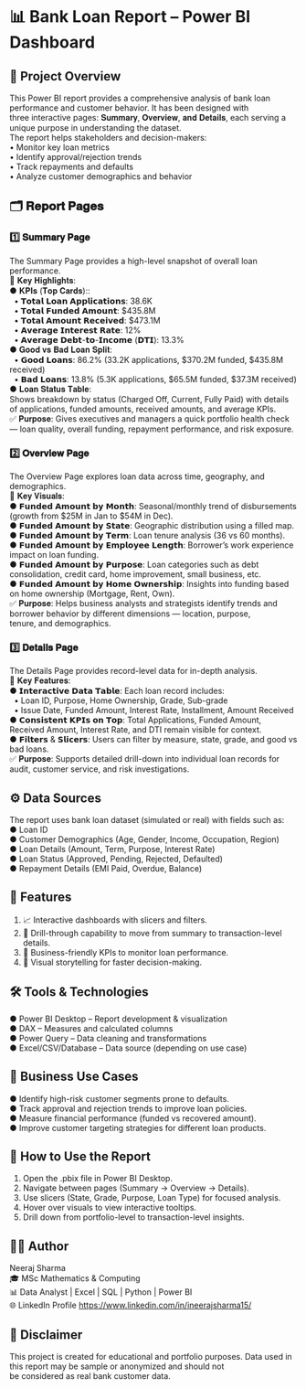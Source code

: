 # 📊 Bank Loan Report – Power BI Dashboard <br>
## 📌 Project Overview<br>
This Power BI report provides a comprehensive analysis of bank loan performance and customer behavior. It has been designed with <br>
three interactive pages: 𝐒𝐮𝐦𝐦𝐚𝐫𝐲, 𝐎𝐯𝐞𝐫𝐯𝐢𝐞𝐰, 𝐚𝐧𝐝 𝐃𝐞𝐭𝐚𝐢𝐥𝐬, each serving a unique purpose in understanding the dataset.<br>
The report helps stakeholders and decision-makers:<br>
• Monitor key loan metrics<br>
• Identify approval/rejection trends<br>
• Track repayments and defaults<br>
• Analyze customer demographics and behavior<br>

## 🗂 𝐑𝐞𝐩𝐨𝐫𝐭 𝐏𝐚𝐠𝐞𝐬<br>
### 1️⃣ 𝐒𝐮𝐦𝐦𝐚𝐫𝐲 𝐏𝐚𝐠𝐞<br>
The Summary Page provides a high-level snapshot of overall loan performance.<br>
🔹 𝐊𝐞𝐲 𝐇𝐢𝐠𝐡𝐥𝐢𝐠𝐡𝐭𝐬:<br>
 ● 𝐊𝐏𝐈𝐬 (𝐓𝐨𝐩 𝐂𝐚𝐫𝐝𝐬)::<br>
 &nbsp;  • 𝗧𝗼𝘁𝗮𝗹 𝗟𝗼𝗮𝗻 𝗔𝗽𝗽𝗹𝗶𝗰𝗮𝘁𝗶𝗼𝗻𝘀: 38.6K<br>
&nbsp;   • 𝗧𝗼𝘁𝗮𝗹 𝗙𝘂𝗻𝗱𝗲𝗱 𝗔𝗺𝗼𝘂𝗻𝘁: $435.8M<br>
&nbsp;   • 𝗧𝗼𝘁𝗮𝗹 𝗔𝗺𝗼𝘂𝗻𝘁 𝗥𝗲𝗰𝗲𝗶𝘃𝗲𝗱: $473.1M<br>
&nbsp;   • 𝗔𝘃𝗲𝗿𝗮𝗴𝗲 𝗜𝗻𝘁𝗲𝗿𝗲𝘀𝘁 𝗥𝗮𝘁𝗲: 12%<br>
&nbsp;   • 𝗔𝘃𝗲𝗿𝗮𝗴𝗲 𝗗𝗲𝗯𝘁-𝘁𝗼-𝗜𝗻𝗰𝗼𝗺𝗲 (𝗗𝗧𝗜): 13.3%<br>
 ● 𝐆𝐨𝐨𝐝 𝐯𝐬 𝐁𝐚𝐝 𝐋𝐨𝐚𝐧 𝐒𝐩𝐥𝐢𝐭:<br>
&nbsp;   • 𝗚𝗼𝗼𝗱 𝗟𝗼𝗮𝗻𝘀: 86.2% (33.2K applications, $370.2M funded, $435.8M received)<br>
&nbsp;   • 𝗕𝗮𝗱 𝗟𝗼𝗮𝗻𝘀: 13.8% (5.3K applications, $65.5M funded, $37.3M received)<br>
 ● 𝐋𝐨𝐚𝐧 𝐒𝐭𝐚𝐭𝐮𝐬 𝐓𝐚𝐛𝐥𝐞:<br>
   Shows breakdown by status (Charged Off, Current, Fully Paid) with details of applications, funded amounts, received amounts, and average KPIs.<br>
 ✅ 𝐏𝐮𝐫𝐩𝐨𝐬𝐞: Gives executives and managers a quick portfolio health check — loan quality, overall funding, repayment performance, and risk exposure.<br>

### 2️⃣ 𝐎𝐯𝐞𝐫𝐯𝐢𝐞𝐰 𝐏𝐚𝐠𝐞<br>
The Overview Page explores loan data across time, geography, and demographics.<br>
🔹 𝐊𝐞𝐲 𝐕𝐢𝐬𝐮𝐚𝐥𝐬:<br>
 ● 𝗙𝘂𝗻𝗱𝗲𝗱 𝗔𝗺𝗼𝘂𝗻𝘁 𝗯𝘆 𝗠𝗼𝗻𝘁𝗵: Seasonal/monthly trend of disbursements (growth from $25M in Jan to $54M in Dec).<br>
 ● 𝗙𝘂𝗻𝗱𝗲𝗱 𝗔𝗺𝗼𝘂𝗻𝘁 𝗯𝘆 𝗦𝘁𝗮𝘁𝗲: Geographic distribution using a filled map.<br>
 ● 𝗙𝘂𝗻𝗱𝗲𝗱 𝗔𝗺𝗼𝘂𝗻𝘁 𝗯𝘆 𝗧𝗲𝗿𝗺: Loan tenure analysis (36 vs 60 months).<br>
 ● 𝗙𝘂𝗻𝗱𝗲𝗱 𝗔𝗺𝗼𝘂𝗻𝘁 𝗯𝘆 𝗘𝗺𝗽𝗹𝗼𝘆𝗲𝗲 𝗟𝗲𝗻𝗴𝘁𝗵: Borrower’s work experience impact on loan funding.<br>
 ● 𝗙𝘂𝗻𝗱𝗲𝗱 𝗔𝗺𝗼𝘂𝗻𝘁 𝗯𝘆 𝗣𝘂𝗿𝗽𝗼𝘀𝗲: Loan categories such as debt consolidation, credit card, home improvement, small business, etc.<br>
 ● 𝗙𝘂𝗻𝗱𝗲𝗱 𝗔𝗺𝗼𝘂𝗻𝘁 𝗯𝘆 𝗛𝗼𝗺𝗲 𝗢𝘄𝗻𝗲𝗿𝘀𝗵𝗶𝗽: Insights into funding based on home ownership (Mortgage, Rent, Own).<br>
 ✅ 𝐏𝐮𝐫𝐩𝐨𝐬𝐞: Helps business analysts and strategists identify trends and borrower behavior by different dimensions — location, purpose,<br>
 tenure, and demographics.<br>

### 3️⃣ 𝐃𝐞𝐭𝐚𝐢𝐥𝐬 𝐏𝐚𝐠𝐞<br>
The Details Page provides record-level data for in-depth analysis.<br>
🔹 𝐊𝐞𝐲 𝐅𝐞𝐚𝐭𝐮𝐫𝐞𝐬:<br>
 ● 𝗜𝗻𝘁𝗲𝗿𝗮𝗰𝘁𝗶𝘃𝗲 𝗗𝗮𝘁𝗮 𝗧𝗮𝗯𝗹𝗲: Each loan record includes:<br>
 &nbsp;   • Loan ID, Purpose, Home Ownership, Grade, Sub-grade<br>
 &nbsp;   • Issue Date, Funded Amount, Interest Rate, Installment, Amount Received<br>
 ● 𝗖𝗼𝗻𝘀𝗶𝘀𝘁𝗲𝗻𝘁 𝗞𝗣𝗜𝘀 𝗼𝗻 𝗧𝗼𝗽: Total Applications, Funded Amount, Received Amount, Interest Rate, and DTI remain visible for context.<br>
 ● 𝗙𝗶𝗹𝘁𝗲𝗿𝘀 & 𝗦𝗹𝗶𝗰𝗲𝗿𝘀: Users can filter by measure, state, grade, and good vs bad loans.<br>
✅ 𝐏𝐮𝐫𝐩𝐨𝐬𝐞: Supports detailed drill-down into individual loan records for audit, customer service, and risk investigations.<br>

## ⚙️ Data Sources<br>
The report uses bank loan dataset (simulated or real) with fields such as:<br>
● Loan ID<br>
● Customer Demographics (Age, Gender, Income, Occupation, Region)<br>
● Loan Details (Amount, Term, Purpose, Interest Rate)<br>
● Loan Status (Approved, Pending, Rejected, Defaulted)<br>
● Repayment Details (EMI Paid, Overdue, Balance)<br>

## 🚀 Features<br>
1. 📈 Interactive dashboards with slicers and filters.<br>
2. 🔎 Drill-through capability to move from summary to transaction-level details.<br>
3. 🏦 Business-friendly KPIs to monitor loan performance.<br>
4. 🎯 Visual storytelling for faster decision-making.<br>

## 🛠️ Tools & Technologies<br>
● Power BI Desktop – Report development & visualization<br>
● DAX – Measures and calculated columns<br>
● Power Query – Data cleaning and transformations<br>
● Excel/CSV/Database – Data source (depending on use case)<br>

## 📢 Business Use Cases<br>
● Identify high-risk customer segments prone to defaults.<br>
● Track approval and rejection trends to improve loan policies.<br>
● Measure financial performance (funded vs recovered amount).<br>
● Improve customer targeting strategies for different loan products.<br>

## 📝 How to Use the Report<br>
1. Open the .pbix file in Power BI Desktop.<br>
2. Navigate between pages (Summary → Overview → Details).<br>
3. Use slicers (State, Grade, Purpose, Loan Type) for focused analysis.<br>
4. Hover over visuals to view interactive tooltips.<br>
5. Drill down from portfolio-level to transaction-level insights.<br>

## 👨‍💻 Author<br>
Neeraj Sharma<br>
🎓 MSc Mathematics & Computing<br>
📊 Data Analyst | Excel | SQL | Python | Power BI<br>
🌐 LinkedIn Profile https://www.linkedin.com/in/ineerajsharma15/ <br>

## 📌 Disclaimer<br>
This project is created for educational and portfolio purposes. Data used in this report may be sample or anonymized and should not <br>
be considered as real bank customer data.<br>
